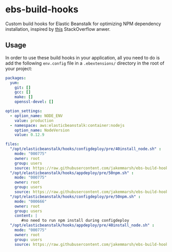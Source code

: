 # ebs-build-hooks

Custom build hooks for Elastic Beanstalk for optimizing NPM dependency installation, inspired by [this](http://stackoverflow.com/a/21260702/880859) StackOverflow anwer.

## Usage

In order to use these build hooks in your application, all you need to do is add the following `env.config` file in a `.ebextensions/` directory in the root of your project:

```yaml
packages:
  yum:
    git: []
    gcc: []
    make: []
    openssl-devel: []

option_settings:
  - option_name: NODE_ENV
    value: production
  - namespace: aws:elasticbeanstalk:container:nodejs
    option_name: NodeVersion
    value: 0.12.9

files:
  "/opt/elasticbeanstalk/hooks/configdeploy/pre/40install_node.sh" :
    mode: "000775"
    owner: root
    group: users
    source: https://raw.githubusercontent.com/jakemmarsh/ebs-build-hooks/master/40install_node.sh
  "/opt/elasticbeanstalk/hooks/appdeploy/pre/50npm.sh" :
    mode: "000775"
    owner: root
    group: users
    source: https://raw.githubusercontent.com/jakemmarsh/ebs-build-hooks/master/50npm.sh
  "/opt/elasticbeanstalk/hooks/configdeploy/pre/50npm.sh" :
    mode: "000666"
    owner: root
    group: users
    content: |
       #no need to run npm install during configdeploy
  "/opt/elasticbeanstalk/hooks/appdeploy/pre/40install_node.sh" :
    mode: "000775"
    owner: root
    group: users
    source: https://raw.githubusercontent.com/jakemmarsh/ebs-build-hooks/master/40install_node.sh
```
